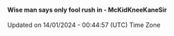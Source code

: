#### Wise man says only fool rush in - McKidKneeKaneSir
Updated on 14/01/2024 - 00:44:57 (UTC) Time Zone
